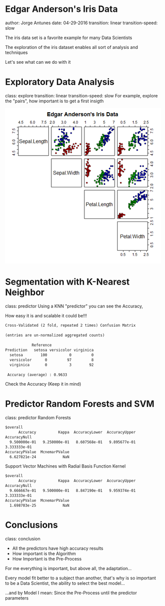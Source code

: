 Edgar Anderson's Iris Data
========================================================
author: Jorge Antunes
date: 04-29-2016
transition: linear
transition-speed: slow

The iris data set is a favorite example for many Data Scientists

The exploration of the iris dataset enables all sort of analysis and techniques

Let's see what can we do with it


Exploratory Data Analysis
========================================================
class: explore
transition: linear
transition-speed: slow
For example, explore the "pairs", how important is to get a first insigth

![plot of chunk unnamed-chunk-1](IRISPres-figure/unnamed-chunk-1-1.png)

Segmentation with K-Nearest Neighbor
========================================================
class: predictor
Using a KNN "predictor" you can see the Accuracy,

How easy it is and scalable it could be!!!



```
Cross-Validated (2 fold, repeated 2 times) Confusion Matrix 

(entries are un-normalized aggregated counts)
 
            Reference
Prediction   setosa versicolor virginica
  setosa        100          0         0
  versicolor      0         97         8
  virginica       0          3        92
                            
 Accuracy (average) : 0.9633
```
Check the Accuracy (Keep it in mind)


Predictor Random Forests and SVM
========================================================
class: predictor
Random Forests

```
$overall
      Accuracy          Kappa  AccuracyLower  AccuracyUpper   AccuracyNull 
  9.500000e-01   9.250000e-01   8.607568e-01   9.895677e-01   3.333333e-01 
AccuracyPValue  McnemarPValue 
  6.627821e-24            NaN 
```
Support Vector Machines with Radial Basis Function Kernel

```
$overall
      Accuracy          Kappa  AccuracyLower  AccuracyUpper   AccuracyNull 
  9.666667e-01   9.500000e-01   8.847190e-01   9.959374e-01   3.333333e-01 
AccuracyPValue  McnemarPValue 
  1.698703e-25            NaN 
```
Conclusions
========================================================
class: conclusion
- All the predictors have high accuracy results
- How important is the Algorithm
- How Important is the Pre-Process

For me everything is important, but above all, the adaptation...

Every model fit better to a subject than another, that's why is so important to be a Data Scientist, the ability to select the best model...

...and by Model I mean: Since the Pre-Process until the predictor parameters

